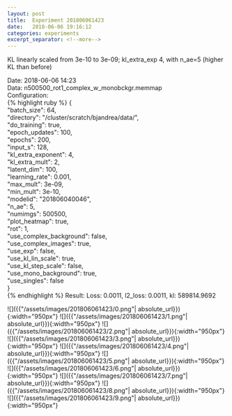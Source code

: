 ```yaml
---
layout: post
title:  Experiment 201806061423
date:   2018-06-06 19:16:12
categories: experiments
excerpt_separator: <!--more-->
---
```

KL linearly scaled from 3e-10 to 3e-09; kl_extra_exp 4, with n_ae=5 (higher KL than before)  

 <!--more-->
Date: 2018-06-06 14:23  
Data: n500500_rot1_complex_w_monobckgr.memmap  
Configuration:   
{% highlight ruby %}
{  
    "batch_size": 64,   
    "directory": "/cluster/scratch/bjandrea/data/",   
    "do_training": true,   
    "epoch_updates": 100,   
    "epochs": 200,   
    "input_s": 128,   
    "kl_extra_exponent": 4,   
    "kl_extra_mult": 2,   
    "latent_dim": 100,   
    "learning_rate": 0.001,   
    "max_mult": 3e-09,   
    "min_mult": 3e-10,   
    "modelid": "201806040046",   
    "n_ae": 5,   
    "numimgs": 500500,   
    "plot_heatmap": true,   
    "rot": 1,   
    "use_complex_background": false,   
    "use_complex_images": true,   
    "use_exp": false,   
    "use_kl_lin_scale": true,   
    "use_kl_step_scale": false,   
    "use_mono_background": true,   
    "use_singles": false  
}  
{% endhighlight %}
Result: Loss: 0.0011, l2_loss: 0.0011, kl: 589814.9692  

![]({{"/assets/images/201806061423/0.png"| absolute_url}}){:width="950px"}
![]({{"/assets/images/201806061423/1.png"| absolute_url}}){:width="950px"}
![]({{"/assets/images/201806061423/2.png"| absolute_url}}){:width="950px"}
![]({{"/assets/images/201806061423/3.png"| absolute_url}}){:width="950px"}
![]({{"/assets/images/201806061423/4.png"| absolute_url}}){:width="950px"}
![]({{"/assets/images/201806061423/5.png"| absolute_url}}){:width="950px"}
![]({{"/assets/images/201806061423/6.png"| absolute_url}}){:width="950px"}
![]({{"/assets/images/201806061423/7.png"| absolute_url}}){:width="950px"}
![]({{"/assets/images/201806061423/8.png"| absolute_url}}){:width="950px"}
![]({{"/assets/images/201806061423/9.png"| absolute_url}}){:width="950px"}
